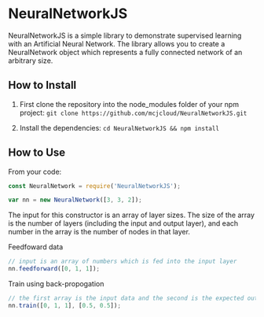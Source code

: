# NeuralNetworkJS
NeuralNetworkJS is a simple library to demonstrate supervised learning with an Artificial Neural Network. The library allows you to create a NeuralNetwork object which represents a fully connected network of an arbitrary size.

## How to Install
1. First clone the repository into the node_modules folder of your npm project: `git clone https://github.com/mcjcloud/NeuralNetworkJS.git`

2. Install the dependencies: `cd NeuralNetworkJS && npm install`

## How to Use
From your code:
``` javascript
const NeuralNetwork = require('NeuralNetworkJS');

var nn = new NeuralNetwork([3, 3, 2]);
```
The input for this constructor is an array of layer sizes. The size of the array is the number of layers (including the input and output layer), and each number in the array is the number of nodes in that layer.

Feedfoward data
``` javascript
// input is an array of numbers which is fed into the input layer
nn.feedforward([0, 1, 1]);
```

Train using back-propogation
``` javascript
// the first array is the input data and the second is the expected output data
nn.train([0, 1, 1], [0.5, 0.5]);
```


